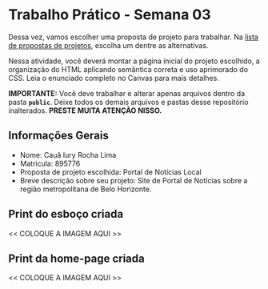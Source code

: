 # Trabalho Prático - Semana 03

Dessa vez, vamos escolher uma proposta de projeto para trabalhar. Na [lista de propostas de projetos](propostas-projetos.md), escolha um dentre as alternativas.

Nessa atividade, você deverá montar a página inicial do projeto escolhido, a organização do HTML aplicando semântica correta e uso aprimorado do CSS. Leia o enunciado completo no Canvas para mais detalhes.

**IMPORTANTE:** Você deve trabalhar e alterar apenas arquivos dentro da pasta **`public`**. Deixe todos os demais arquivos e pastas desse repositório inalterados. **PRESTE MUITA ATENÇÃO NISSO.**

## Informações Gerais

- Nome: Cauã Iury Rocha Lima
- Matricula: 895776
- Proposta de projeto escolhida: Portal de Notícias Local
- Breve descrição sobre seu projeto: Site de Portal de Notícias sobre a região metropolitana de Belo Horizonte.


## Print do esboço criada

<<  COLOQUE A IMAGEM AQUI >>


## Print da home-page criada

<<  COLOQUE A IMAGEM AQUI >>
